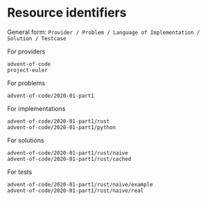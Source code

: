 # Resource identifiers

General form: `Provider / Problem / Language of Implementation / Solution / Testcase`

For providers
```
advent-of-code
project-euler
```

For problems
```
advent-of-code/2020-01-part1
```

For implementations
```
advent-of-code/2020-01-part1/rust
advent-of-code/2020-01-part1/python
```

For solutions
```
advent-of-code/2020-01-part1/rust/naive
advent-of-code/2020-01-part1/rust/cached
```

For tests
```
advent-of-code/2020-01-part1/rust/naive/example
advent-of-code/2020-01-part1/rust/naive/real
```
